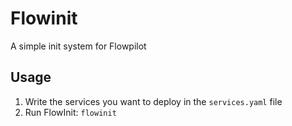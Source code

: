 Flowinit
========

A simple init system for Flowpilot

Usage
-----

1. Write the services you want to deploy in the `services.yaml` file
2. Run FlowInit: `flowinit`

